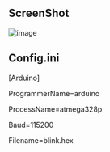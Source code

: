## ScreenShot

![image](https://github.com/user-attachments/assets/c1348379-e690-4fb9-9ae9-f280dc76eb50)

## Config.ini

[Arduino]

ProgrammerName=arduino

ProcessName=atmega328p

Baud=115200

Filename=blink.hex

